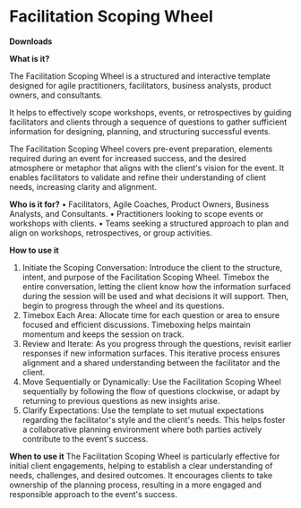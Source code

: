 # Facilitation Scoping Wheel

**Downloads**

**What is it?**

The Facilitation Scoping Wheel is a structured and interactive template designed for agile practitioners, facilitators, business analysts, product owners, and consultants.

It helps to effectively scope workshops, events, or retrospectives by guiding facilitators and clients through a sequence of questions to gather sufficient information for designing, planning, and structuring successful events.

The Facilitation Scoping Wheel covers pre-event preparation, elements required during an event for increased success, and the desired atmosphere or metaphor that aligns with the client's vision for the event. It enables facilitators to validate and refine their understanding of client needs, increasing clarity and alignment.

**Who is it for?**
•	Facilitators, Agile Coaches, Product Owners, Business Analysts, and Consultants.
•	Practitioners looking to scope events or workshops with clients.
•	Teams seeking a structured approach to plan and align on workshops, retrospectives, or group activities.

**How to use it**
1.	Initiate the Scoping Conversation: Introduce the client to the structure, intent, and purpose of the Facilitation Scoping Wheel. Timebox the entire conversation, letting the client know how the information surfaced during the session will be used and what decisions it will support. Then, begin to progress through the wheel and its questions.
2.	Timebox Each Area: Allocate time for each question or area to ensure focused and efficient discussions. Timeboxing helps maintain momentum and keeps the session on track.
3.	Review and Iterate: As you progress through the questions, revisit earlier responses if new information surfaces. This iterative process ensures alignment and a shared understanding between the facilitator and the client.
4.	Move Sequentially or Dynamically: Use the Facilitation Scoping Wheel sequentially by following the flow of questions clockwise, or adapt by returning to previous questions as new insights arise.
5.	Clarify Expectations: Use the template to set mutual expectations regarding the facilitator's style and the client's needs. This helps foster a collaborative planning environment where both parties actively contribute to the event's success.

**When to use it**
The Facilitation Scoping Wheel is particularly effective for initial client engagements, helping to establish a clear understanding of needs, challenges, and desired outcomes. It encourages clients to take ownership of the planning process, resulting in a more engaged and responsible approach to the event's success.
